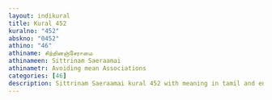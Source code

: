 ```yaml
---
layout: indikural
title: Kural 452
kuralno: "452"
abskno: "0452"
athino: "46"
athiname: சிற்றினஞ்சேராமை
athinameen: Sittrinam Saeraamai
athinametr: Avoiding mean Associations
categories: [46]
description: Sittrinam Saeraamai kural 452 with meaning in tamil and english 
---
```


